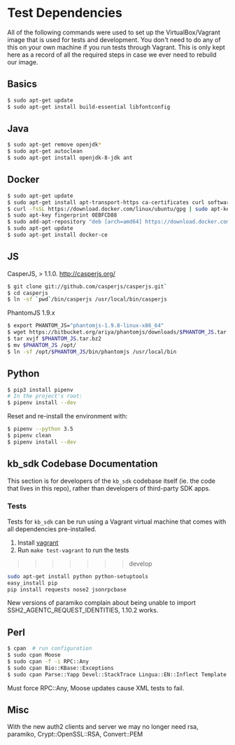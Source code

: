 # Test Dependencies

All of the following commands were used to set up the VirtualBox/Vagrant image that is used for tests and development. You don't need to do any of this on your own machine if you run tests through Vagrant. This is only kept here as a record of all the required steps in case we ever need to rebuild our image.

## Basics

```sh
$ sudo apt-get update
$ sudo apt-get install build-essential libfontconfig
```

## Java

```sh
$ sudo apt-get remove openjdk*
$ sudo apt-get autoclean
$ sudo apt-get install openjdk-8-jdk ant
```

## Docker

```sh
$ sudo apt-get update
$ sudo apt-get install apt-transport-https ca-certificates curl software-properties-common
$ curl -fsSL https://download.docker.com/linux/ubuntu/gpg | sudo apt-key add -
$ sudo apt-key fingerprint 0EBFCD88
$ sudo add-apt-repository "deb [arch=amd64] https://download.docker.com/linux/ubuntu $(lsb_release -cs) stable"
$ sudo apt-get update
$ sudo apt-get install docker-ce
```

## JS

CasperJS, > 1.1.0. http://casperjs.org/ 

```sh
$ git clone git://github.com/casperjs/casperjs.git`
$ cd casperjs
$ ln -sf `pwd`/bin/casperjs /usr/local/bin/casperjs
```

PhantomJS 1.9.x
```sh
$ export PHANTOM_JS="phantomjs-1.9.8-linux-x86_64"
$ wget https://bitbucket.org/ariya/phantomjs/downloads/$PHANTOM_JS.tar.bz2
$ tar xvjf $PHANTOM_JS.tar.bz2
$ mv $PHANTOM_JS /opt/
$ ln -sf /opt/$PHANTOM_JS/bin/phantomjs /usr/local/bin
```

## Python

```sh
$ pip3 install pipenv
# In the project's root:
$ pipenv install --dev
```

Reset and re-install the environment with:

```sh
$ pipenv --python 3.5
$ pipenv clean
$ pipenv install --dev
```

## kb_sdk Codebase Documentation

This section is for developers of the `kb_sdk` codebase itself (ie. the code that lives in this repo), rather than developers of third-party SDK apps.

### Tests

Tests for `kb_sdk` can be run using a Vagrant virtual machine that comes with all dependencies pre-installed.

1. Install [vagrant](https://www.vagrantup.com/docs/installation/)
2. Run `make test-vagrant` to run the tests
>>>>>>> develop

```sh
sudo apt-get install python python-setuptools
easy_install pip
pip install requests nose2 jsonrpcbase
```

New versions of paramiko complain about being unable to import SSH2_AGENTC_REQUEST_IDENTITIES, 1.10.2 works.

## Perl

```sh
$ cpan  # run configuration
$ sudo cpan Moose
$ sudo cpan -f -i RPC::Any
$ sudo cpan Bio::KBase::Exceptions
$ sudo cpan Parse::Yapp Devel::StackTrace Lingua::EN::Inflect Template File::Slurp Cwd JSON Data::UUID XML::Dumper JSON::RPC::Client Exception::Class Config::Simple Digest::SHA1 Crypt::OpenSSL::RSA Convert::PEM DateTime MIME::Base64 URI Object::Tiny::RW Plack File::ShareDir::Install YAML TAP::Harness Plack::Middleware::CrossOrigin RPC::Any::Server::JSONRPC::PSGI
```

Must force RPC::Any, Moose updates cause XML tests to fail.

## Misc

With the new auth2 clients and server we may no longer need rsa, paramiko, Crypt::OpenSSL::RSA, Convert::PEM
